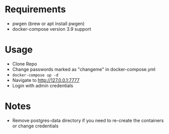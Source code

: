 # Requirements
- pwgen (brew or apt install pwgen)
- docker-compose version 3.9 support

# Usage
- Clone Repo
- Change passwords marked as "changeme" in docker-compose.yml
- `docker-compose up -d`
- Navigate to http://127.0.0.1:7777
- Login with admin credentials

# Notes
- Remove postgres-data directory if you need to re-create the containers or change credentials
